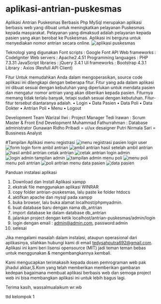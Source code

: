 # aplikasi-antrian-puskesmas
Aplikasi Antrian Puskesmas Berbasis Php MySql merupakan aplikasi berbasis web yang dibuat untuk meningkatkan pelayanan Puskesmas kepada masyarakat. Pelayanan yang dimaksud adalah pelayanan kepada pasien yang akan berobat ke Puskesmas. Aplikasi ini berguna untuk menyediakan nomor antrian secara online.
![aplikasi puskesmas](https://user-images.githubusercontent.com/52597151/149161767-d3b94384-f5da-4022-bc47-7fc0130e266b.png)


Teknologi yang digunakan
Font scripts          : Google Font API
Web frameworks        : CodeIgniter
Web servers           : Apache2.4.51
Programming languages : PHP 7.3.31
JavaScript libraries  : jQuery 3.4.1
UI frameworks         : Bootstrap 4.3.1
Library               : Axios (Resfull API Client)



Fitur
Untuk memudahkan Anda dalam mengoperasikan, source code aplikasi ini dilengkapi dengan beberapa fitur. Fitur yang ada dalam aplikasi ini dibuat sesuai dengan kebutuhan yang diperlukan untuk mendata pasien dan mengatur nomor antrian yang akan diberikan kepada pasien. Fiturnya memang tidak terlalu banyak, tetapi sudah sesuai dengan kebutuhan. Fitur-fitur tersebut diantaranya adalah.
•	Login
•	Data Pasien
•	Data Poli
•	Data Dokter
•	Antrian Poli
•	Menu
•	Logout

Development Team
Warizal Ilwi : Project Manager
Tedi Irawan : Scrum Master & Front End Development
Muhammad Fathurrahman : Database administrator
Gunawan Ridho Pribadi = ui/ux desaigner
Putri Nirmala Sari = Bussiness Analyst

#Tampilan Aplikasi
menu registrasi
![menu registrasi pasien](https://user-images.githubusercontent.com/52597151/149165873-af0751ed-44a2-4d00-965d-45e3597a209f.png)
login user
![form login](https://user-images.githubusercontent.com/52597151/149165862-f7dcd7aa-1e30-454d-99be-8a68346424f2.png)
form ambil antrian
![ambil antrian](https://user-images.githubusercontent.com/52597151/149165849-4229168d-c55a-4dc8-a27b-50653d9fcb3b.png)
hasil setelah ambil antrian
![hasil ambil antrian](https://user-images.githubusercontent.com/52597151/149165864-ea607a65-808f-4bee-9b79-8725090ca1c7.png)
cetak antrian
![cetak antrian](https://user-images.githubusercontent.com/52597151/149165859-5b9cb837-0aa9-4436-a8d5-444b80597ff8.png)
login admin
![login admin](https://user-images.githubusercontent.com/52597151/149165866-13477723-f952-40d2-9f96-6594873b75c2.png)
tampilan admin
![tampilan admin](https://user-images.githubusercontent.com/52597151/149165874-19eb0ed3-5869-4cc2-9792-63679f5c15fb.png)
menu poli
![menu poli ](https://user-images.githubusercontent.com/52597151/149180069-32f8814d-2b5f-42c8-98de-886cdaf2274b.png)
menu poli antrian
![poli antrian](https://user-images.githubusercontent.com/52597151/149180080-6ff84f0c-ca3d-40d3-80a1-6b69349d0d87.png)
menu data pasien
![data pasien](https://user-images.githubusercontent.com/52597151/149180085-1fd7f472-20f3-4367-a732-6bf162f48f28.png)

Panduan instalasi aplikasi
1. Download dan Install Aplikasi xampp
2. ekstrak file menggunakan aplikasi WINRAR
3. copy folder antrian-puskesmas, lalu paste ke folder htdocs
4. aktifkan apache dan mysql pada xampp
5. buka browser, lalu buka alamat localhost/phpmyadmin.
6. buat database baru dengan nama db_antrian
7. import database ke dalam database db_antrian
8. jalankan project dengan ketik localhost/antrian-puskesmas/admin/login
9. login dengan email : admin@admin.com, password:admin
10. selesai

Jika mengalami masalah dalam instalasi, ataupun operasional dari aplikasinya, silahkan hubungi kami di email tedysahputra692@gmail.com. Aplikasi ini kami beri lisensi opensource (MIT) jadi teman teman bebas untuk menggunakan & mengembangkannya kembali.

Kami mengucapkan terimakasih kepada dosen pemrograman web pak jihadul akbar,S.Kom yang telah memberikan 
memberikan gambaran kedepan bagaimana membuat aplikasi berbasis web dan semoga project web ini bisa membangkan aplikasi ini untuk lebih bagus lagi.

Terima kasih,
wassalmualaikum wr.wb

ttd kelompok 1

